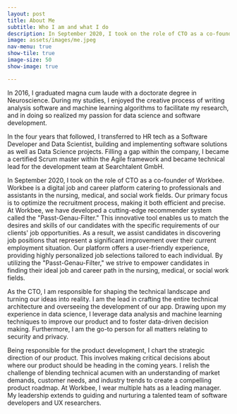 ```yaml
---
layout: post
title: About Me
subtitle: Who I am and what I do
description: In September 2020, I took on the role of CTO as a co-founder of Workbee. Workbee is a digital job and career platform catering to professionals and assistants in the nursing, medical, and social work fields
image: assets/images/me.jpeg
nav-menu: true
show-tile: true
image-size: 50
show-image: true

---
```


In 2016, I graduated magna cum laude with a doctorate degree in Neuroscience. During my studies, I enjoyed the creative process of writing analysis software and machine learning algorithms to facilitate my research, and in doing so realized my passion for data science and software development.

In the four years that followed, I transferred to HR tech as a Software Developer and Data Scientist, building and implementing software solutions as well as Data Science projects. Filling a gap within the company, I became a certified Scrum master within the Agile framework and became technical lead for the development team at Searchtalent GmbH.

In September 2020, I took on the role of CTO as a co-founder of Workbee. Workbee is a digital job and career platform catering to professionals and assistants in the nursing, medical, and social work fields. Our primary focus is to optimize the recruitment process, making it both efficient and precise.
At Workbee, we have developed a cutting-edge recommender system called the "Passt-Genau-Filter." This innovative tool enables us to match the desires and skills of our candidates with the specific requirements of our clients' job opportunities. As a result, we assist candidates in discovering job positions that represent a significant improvement over their current employment situation.
Our platform offers a user-friendly experience, providing highly personalized job selections tailored to each individual. By utilizing the "Passt-Genau-Filter," we strive to empower candidates in finding their ideal job and career path in the nursing, medical, or social work fields.

As the CTO, I am responsible for shaping the technical landscape and turning our ideas into reality. I am the lead in crafting the entire technical architecture and overseeing the development of our app. Drawing upon my experience in data science, I leverage data analysis and machine learning techniques to improve our product and to foster data-driven decision making. Furthermore, I am the  go-to person for all matters relating to security and privacy. 

Being responsible for the product development, I chart the strategic direction of our product. This involves making critical decisions about where our product should be heading in the coming years. I relish the challenge of blending technical acumen with an understanding of market demands, customer needs, and industry trends to create a compelling product roadmap.
At Workbee, I wear multiple hats as a leading manager. My leadership extends to guiding and nurturing a talented team of software developers and UX researchers.